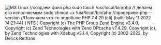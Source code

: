 ![MX Linux](https://img.shields.io/badge/-MX%20Linux-%23000000?style=for-the-badge&logo=MXlinux&logoColor=white)
//создаем файл php
sudo touch /usr/local/bin/php
// делаем его исполняемым
sudo chmod +x /usr/local/bin/php
//проверяем
php --version
//Получаем что-то подобное
PHP 7.4.29 (cli) (built: May 11 2022 14:21:44) ( NTS )
Copyright (c) The PHP Group
Zend Engine v3.4.0, Copyright (c) Zend Technologies
with Zend OPcache v7.4.29, Copyright (c), by Zend Technologies
with Xdebug v3.1.4, Copyright (c) 2002-2022, by Derick Rethans